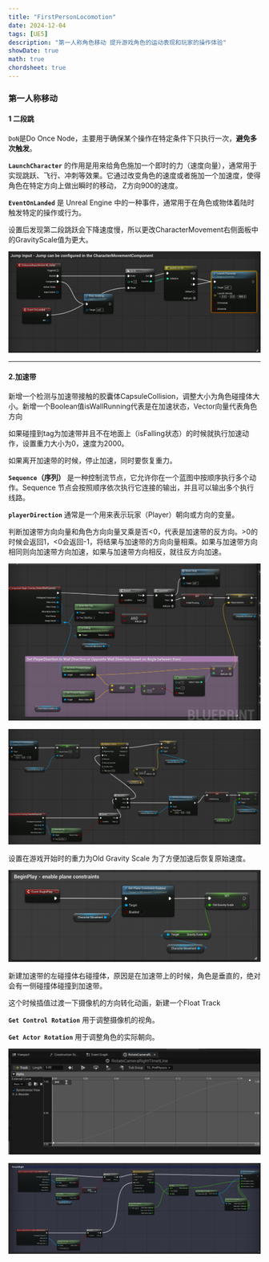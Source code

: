 ```yaml
---
title: "FirstPersonLocomotion"
date: 2024-12-04
tags: [UE5]
description: "第一人称角色移动 提升游戏角色的运动表现和玩家的操作体验"
showDate: true
math: true
chordsheet: true
---
```


### 第一人称移动

#### 1 二段跳

`DoN`是Do Once Node，主要用于确保某个操作在特定条件下只执行一次，**避免多次触发**。

**`LaunchCharacter`** 的作用是用来给角色施加一个即时的力（速度向量），通常用于实现跳跃、飞行、冲刺等效果。它通过改变角色的速度或者施加一个加速度，使得角色在特定方向上做出瞬时的移动， Z方向900的速度。

**`EventOnLanded`** 是 Unreal Engine 中的一种事件，通常用于在角色或物体着陆时触发特定的操作或行为。

设置后发现第二段跳跃会下降速度慢，所以更改CharacterMovement右侧面板中的GravityScale值为更大。

![Jump](/images/UE学习/人物移动/Jump.png)

---

#### 2.加速带

新增一个检测与加速带接触的胶囊体CapsuleCollision，调整大小为角色碰撞体大小。新增一个Boolean值isWallRunning代表是在加速状态，Vector向量代表角色方向

如果碰撞到tag为加速带并且不在地面上（isFalling状态）的时候就执行加速动作，设置重力大小为0，速度为2000。

如果离开加速带的时候，停止加速，同时要恢复重力。

**`Sequence`（序列）** 是一种控制流节点，它允许你在一个蓝图中按顺序执行多个动作。Sequence 节点会按照顺序依次执行它连接的输出，并且可以输出多个执行线路。

**`playerDirection`** 通常是一个用来表示玩家（Player）朝向或方向的变量。

判断加速带方向向量和角色方向向量叉乘是否<0，代表是加速带的反方向。>0的时候会返回1，<0会返回-1，将结果与加速带的方向向量相乘。如果与加速带方向相同则向加速带方向加速，如果与加速带方向相反，就往反方向加速。

![WallRunning01](/images/UE学习/人物移动/WallRunning01.png)

![WallRunning02](/images/UE学习/人物移动/WallRunning02.png)

设置在游戏开始时的重力为Old Gravity Scale 为了方便加速后恢复原始速度。

![BeginPlay](/images/UE学习/人物移动/BeginPlay.png)

新建加速带的左碰撞体右碰撞体，原因是在加速带上的时候，角色是垂直的，绝对会有一侧碰撞体碰撞到加速带。

这个时候插值过渡一下摄像机的方向转化动画，新建一个Float Track

**`Get Control Rotation`** 用于调整摄像机的视角。

**`Get Actor Rotation`** 用于调整角色的实际朝向。

![RotateCameraTimeLine](/images/UE学习/人物移动/RotateCameraTimeLine.png)

![CameraRotateOnWallRun](/images/UE学习/人物移动/CameraRotateOnWallRun.png)